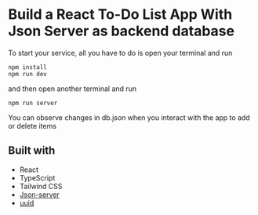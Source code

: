 # Build a React To-Do List App With Json Server as backend database 


To start your service, all you have to do is open your terminal and run

```
npm install
npm run dev
```

and then open another terminal and run

``` 
npm run server 
```

You can observe changes in db.json when you interact with the app to add or delete items


## Built with
- React
- TypeScript
- Tailwind CSS
- [Json-server](https://github.com/typicode/json-server)
- [uuid](https://github.com/uuidjs/uuid)
